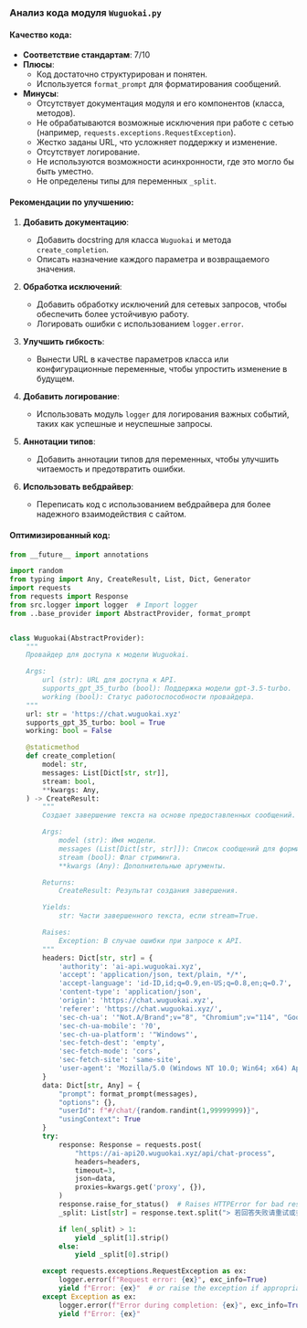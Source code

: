 ### **Анализ кода модуля `Wuguokai.py`**

#### **Качество кода**:
- **Соответствие стандартам**: 7/10
- **Плюсы**:
    - Код достаточно структурирован и понятен.
    - Используется `format_prompt` для форматирования сообщений.
- **Минусы**:
    - Отсутствует документация модуля и его компонентов (класса, методов).
    - Не обрабатываются возможные исключения при работе с сетью (например, `requests.exceptions.RequestException`).
    - Жестко заданы URL, что усложняет поддержку и изменение.
    - Отсутствует логирование.
    - Не используются возможности асинхронности, где это могло бы быть уместно.
    - Не определены типы для переменных `_split`.

#### **Рекомендации по улучшению**:

1.  **Добавить документацию**:
    - Добавить docstring для класса `Wuguokai` и метода `create_completion`.
    - Описать назначение каждого параметра и возвращаемого значения.

2.  **Обработка исключений**:
    - Добавить обработку исключений для сетевых запросов, чтобы обеспечить более устойчивую работу.
    - Логировать ошибки с использованием `logger.error`.

3.  **Улучшить гибкость**:
    - Вынести URL в качестве параметров класса или конфигурационные переменные, чтобы упростить изменение в будущем.

4.  **Добавить логирование**:
    - Использовать модуль `logger` для логирования важных событий, таких как успешные и неуспешные запросы.

5.  **Аннотации типов**:
    - Добавить аннотации типов для переменных, чтобы улучшить читаемость и предотвратить ошибки.

6. **Использовать вебдрайвер**:
    - Переписать код с использованием вебдрайвера для более надежного взаимодействия с сайтом.

#### **Оптимизированный код**:

```python
from __future__ import annotations

import random
from typing import Any, CreateResult, List, Dict, Generator
import requests
from requests import Response
from src.logger import logger  # Import logger
from ..base_provider import AbstractProvider, format_prompt


class Wuguokai(AbstractProvider):
    """
    Провайдер для доступа к модели Wuguokai.

    Args:
        url (str): URL для доступа к API.
        supports_gpt_35_turbo (bool): Поддержка модели gpt-3.5-turbo.
        working (bool): Статус работоспособности провайдера.
    """
    url: str = 'https://chat.wuguokai.xyz'
    supports_gpt_35_turbo: bool = True
    working: bool = False

    @staticmethod
    def create_completion(
        model: str,
        messages: List[Dict[str, str]],
        stream: bool,
        **kwargs: Any,
    ) -> CreateResult:
        """
        Создает завершение текста на основе предоставленных сообщений.

        Args:
            model (str): Имя модели.
            messages (List[Dict[str, str]]): Список сообщений для формирования запроса.
            stream (bool): Флаг стриминга.
            **kwargs (Any): Дополнительные аргументы.

        Returns:
            CreateResult: Результат создания завершения.

        Yields:
            str: Части завершенного текста, если stream=True.

        Raises:
            Exception: В случае ошибки при запросе к API.
        """
        headers: Dict[str, str] = {
            'authority': 'ai-api.wuguokai.xyz',
            'accept': 'application/json, text/plain, */*',
            'accept-language': 'id-ID,id;q=0.9,en-US;q=0.8,en;q=0.7',
            'content-type': 'application/json',
            'origin': 'https://chat.wuguokai.xyz',
            'referer': 'https://chat.wuguokai.xyz/',
            'sec-ch-ua': '"Not.A/Brand";v="8", "Chromium";v="114", "Google Chrome";v="114"',
            'sec-ch-ua-mobile': '?0',
            'sec-ch-ua-platform': '"Windows"',
            'sec-fetch-dest': 'empty',
            'sec-fetch-mode': 'cors',
            'sec-fetch-site': 'same-site',
            'user-agent': 'Mozilla/5.0 (Windows NT 10.0; Win64; x64) AppleWebKit/537.36 (KHTML, like Gecko) Chrome/114.0.0.0 Safari/537.36'
        }
        data: Dict[str, Any] = {
            "prompt": format_prompt(messages),
            "options": {},
            "userId": f"#/chat/{random.randint(1,99999999)}",
            "usingContext": True
        }
        try:
            response: Response = requests.post(
                "https://ai-api20.wuguokai.xyz/api/chat-process",
                headers=headers,
                timeout=3,
                json=data,
                proxies=kwargs.get('proxy', {}),
            )
            response.raise_for_status()  # Raises HTTPError for bad responses (4xx or 5xx)
            _split: List[str] = response.text.split("> 若回答失败请重试或多刷新几次界面后重试")

            if len(_split) > 1:
                yield _split[1].strip()
            else:
                yield _split[0].strip()

        except requests.exceptions.RequestException as ex:
            logger.error(f"Request error: {ex}", exc_info=True)
            yield f"Error: {ex}"  # or raise the exception if appropriate
        except Exception as ex:
            logger.error(f"Error during completion: {ex}", exc_info=True)
            yield f"Error: {ex}"